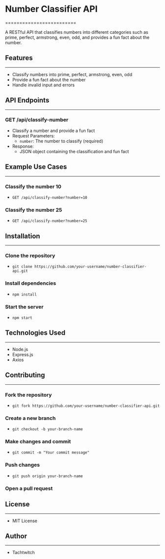 # Number Classifier API
=========================

A RESTful API that classifies numbers into different categories such as prime, perfect, armstrong, even, odd, and provides a fun fact about the number.

## Features
-----------

* Classify numbers into prime, perfect, armstrong, even, odd
* Provide a fun fact about the number
* Handle invalid input and errors

## API Endpoints
-----------------

### GET /api/classify-number

* Classify a number and provide a fun fact
* Request Parameters:
	+ `number`: The number to classify (required)
* Response:
	+ JSON object containing the classification and fun fact

## Example Use Cases
---------------------

### Classify the number 10

* `GET /api/classify-number?number=10`

### Classify the number 25

* `GET /api/classify-number?number=25`

## Installation
---------------

### Clone the repository

* `git clone https://github.com/your-username/number-classifier-api.git`

### Install dependencies

* `npm install`

### Start the server

* `npm start`

## Technologies Used
----------------------

* Node.js
* Express.js
* Axios

## Contributing
--------------

### Fork the repository

* `git fork https://github.com/your-username/number-classifier-api.git`

### Create a new branch

* `git checkout -b your-branch-name`

### Make changes and commit

* `git commit -m "Your commit message"`

### Push changes

* `git push origin your-branch-name`

### Open a pull request

## License
-------

* MIT License

## Author
------

* Tachtwitch
